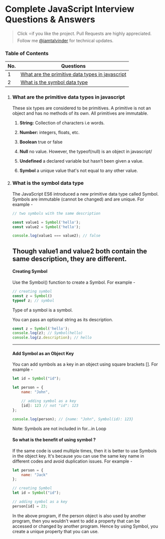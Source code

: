 # Complete JavaScript Interview Questions & Answers

> Click :star:if you like the project. Pull Requests are highly appreciated. Follow me
> [@iamtalvinder](https://www.linkedin.com/in/iamtalvinder/) for technical updates.

### Table of Contents

| No. | Questions                                                                                           |
| --- | --------------------------------------------------------------------------------------------------- |
| 1   | [What are the primitive data types in javascript](#what-are-the-primitive-data-types-in-javascript) |
| 2   | [What is the symbol data type](#what-is-the-symbol-data-type)|

1. ### What are the primitive data types in javascript

   These six types are considered to be primitives. A primitive is not an object and has no methods
   of its own. All primitives are immutable.

    1. **String:** Collection of characters i.e words.

    2. **Number:** integers, floats, etc.

    3. **Boolean** true or false

    4. **Null** no value. However, the typeof(null) is an object in javascript/

    5. **Undefined** a declared variable but hasn’t been given a value.

    6. **Symbol** a unique value that's not equal to any other value.

2. ### What is the symbol data type

    The JavaScript ES6 introduced a new primitive data type called Symbol. Symbols are immutable (cannot be changed) and are unique. For example -

    ```javascript
    // two symbols with the same description

    const value1 = Symbol('hello');
    const value2 = Symbol('hello');

    console.log(value1 === value2); // false
    ```
    Though value1 and value2 both contain the same description, they are different.
    -----

    #### Creating Symbol

    Use the Symbol() function to create a Symbol. For example -

    ```javascript
    // creating symbol
    const z = Symbol()
    typeof z; // symbol
    ```
    Type of a symbol is a symbol.

    You can pass an optional string as its description.

    ```javascript
    const z = Symbol('hello');
    console.log(z); // Symbol(hello)
    console.log(z.description); // hello
    ```
    -----
    #### Add Symbol as an Object Key
    You can add symbols as a key in an object using square brackets []. For example -

    ```javascript
    let id = Symbol("id");

    let person = {
        name: "John",

        // adding symbol as a key
        [id]: 123 // not "id": 123
    };

    console.log(person); // {name: "John", Symbol(id): 123}
    ```

    Note: Symbols are not included in for...in Loop

    #### So what is the benefit of using symbol ?

    If the same code is used multiple times, then it is better to use Symbols in the object key. It's because you can use the same key name in different codes and avoid duplication issues. For example -

    ```javascript
    let person = {
        name: "Jack"
    };

    // creating Symbol
    let id = Symbol("id");

    // adding symbol as a key
    person[id] = 23; 
    ```

    In the above program, if the person object is also used by another program, then you wouldn't want to add a property that can be accessed or changed by another program. Hence by using Symbol, you create a unique property that you can use.







